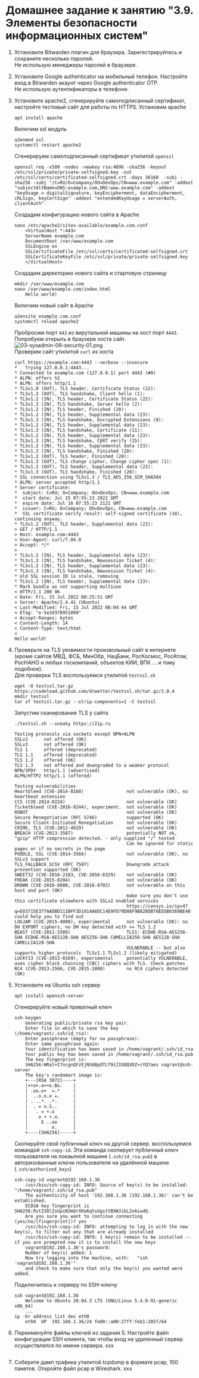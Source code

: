 # Домашнее задание к занятию "3.9. Элементы безопасности информационных систем"

1. Установите Bitwarden плагин для браузера. Зарегестрируйтесь и сохраните несколько паролей.  
    Не использую менеджеры паролей в браузере.  

2. Установите Google authenticator на мобильный телефон. Настройте вход в Bitwarden акаунт через Google authenticator OTP.  
    Не использую аутентификаторы в телефоне.  
    
3. Установите apache2, сгенерируйте самоподписанный сертификат, настройте тестовый сайт для работы по HTTPS.
    Установим apache  
    ```
    apt install apache
    ```
    Включим ssl модуль  
    ```
    a2enmod ssl
    systemctl restart apache2
    ```
    Сгенерируем самоподписанный сертификат утилитой `openssl`  
    ```
    openssl req -x509 -nodes -newkey rsa:4096 -sha256 -keyout /etc/ssl/private/private-selfsigned.key -out /etc/ssl/certs/certificated-selfsigned.crt -days 36160  -subj -sha256 -subj "/C=RU/O=Company/OU=DevOps/CN=www.example.com" -addext "subjectAltName=DNS:example.com,DNS:www.example.com" -addext "keyUsage = digitalSignature, keyEncipherment, dataEncipherment, cRLSign, keyCertSign" -addext "extendedKeyUsage = serverAuth, clientAuth" 
    ```
    Создадим конфигурацию нового сайта в Apache  
    ```
    nano /etc/apache2/sites-available/example.com.conf
        <VirtualHost *:443>
        ServerName example.com
        DocumentRoot /var/www/example.com
        SSLEngine on
        SSLCertificateFile /etc/ssl/certs/certificated-selfsigned.crt
        SSLCertificateKeyFile /etc/ssl/private/private-selfsigned.key
        </VirtualHost>
    ```
    Cоздадим директорию нового сайта и стартовую страницу  
    ```
    mkdir /var/www/example.com
    nano /var/www/example.com/index.html
        Hello world!
    ```
    Включим новый сайт в Apache  
    ```
    a2ensite example.com.conf
    systemctl reload apache2
    ```
    Пробросим порт `443` из вирутальной машины на хост порт `4443`.    
    Попробуем открыть в браузере хоста сайт.  
    ![03-sysadmin-09-security-01.png](03-sysadmin-09-security-01.png)  
    Проверим сайт утилитой `curl` из хоста  
    ```
    curl https://example.com:4443 --verbose --insecure
    *   Trying 127.0.0.1:4443...
    * Connected to example.com (127.0.0.1) port 4443 (#0)
    * ALPN: offers h2
    * ALPN: offers http/1.1
    * TLSv1.0 (OUT), TLS header, Certificate Status (22):
    * TLSv1.3 (OUT), TLS handshake, Client hello (1):
    * TLSv1.2 (IN), TLS header, Certificate Status (22):
    * TLSv1.3 (IN), TLS handshake, Server hello (2):
    * TLSv1.2 (IN), TLS header, Finished (20):
    * TLSv1.2 (IN), TLS header, Supplemental data (23):
    * TLSv1.3 (IN), TLS handshake, Encrypted Extensions (8):
    * TLSv1.2 (IN), TLS header, Supplemental data (23):
    * TLSv1.3 (IN), TLS handshake, Certificate (11):
    * TLSv1.2 (IN), TLS header, Supplemental data (23):
    * TLSv1.3 (IN), TLS handshake, CERT verify (15):
    * TLSv1.2 (IN), TLS header, Supplemental data (23):
    * TLSv1.3 (IN), TLS handshake, Finished (20):
    * TLSv1.2 (OUT), TLS header, Finished (20):
    * TLSv1.3 (OUT), TLS change cipher, Change cipher spec (1):
    * TLSv1.2 (OUT), TLS header, Supplemental data (23):
    * TLSv1.3 (OUT), TLS handshake, Finished (20):
    * SSL connection using TLSv1.3 / TLS_AES_256_GCM_SHA384
    * ALPN: server accepted http/1.1
    * Server certificate:
    *  subject: C=RU; O=Company; OU=DevOps; CN=www.example.com
    *  start date: Jul 15 07:55:23 2022 GMT
    *  expire date: Jul 16 07:55:23 2121 GMT
    *  issuer: C=RU; O=Company; OU=DevOps; CN=www.example.com
    *  SSL certificate verify result: self-signed certificate (18), continuing anyway.
    * TLSv1.2 (OUT), TLS header, Supplemental data (23):
    > GET / HTTP/1.1
    > Host: example.com:4443
    > User-Agent: curl/7.84.0
    > Accept: */*
    >
    * TLSv1.2 (IN), TLS header, Supplemental data (23):
    * TLSv1.3 (IN), TLS handshake, Newsession Ticket (4):
    * TLSv1.2 (IN), TLS header, Supplemental data (23):
    * TLSv1.3 (IN), TLS handshake, Newsession Ticket (4):
    * old SSL session ID is stale, removing
    * TLSv1.2 (IN), TLS header, Supplemental data (23):
    * Mark bundle as not supporting multiuse
    < HTTP/1.1 200 OK
    < Date: Fri, 15 Jul 2022 08:25:51 GMT
    < Server: Apache/2.4.41 (Ubuntu)
    < Last-Modified: Fri, 15 Jul 2022 08:04:44 GMT
    < ETag: "e-5e3d378951099"
    < Accept-Ranges: bytes
    < Content-Length: 14
    < Content-Type: text/html
    <
    Hello world!
    ```
4. Проверьте на TLS уязвимости произвольный сайт в интернете (кроме сайтов МВД, ФСБ, МинОбр, НацБанк, РосКосмос, РосАтом, РосНАНО и любых госкомпаний, объектов КИИ, ВПК ... и тому подобное).  
    Для проверки TLS воспользуемся утилитой `testssl.sh`  
    ```
    wget -O testssl.tar.gz https://codeload.github.com/drwetter/testssl.sh/tar.gz/3.0.4
    mkdir testssl
    tar xf testssl.tar.gz --strip-components=1 -C testssl
    ```
    Запустим сканирование TLS у сайта  
    ```
    ./testssl.sh --sneaky https://2ip.ru
    
    Testing protocols via sockets except NPN+ALPN
    SSLv2      not offered (OK)
    SSLv3      not offered (OK)
    TLS 1      offered (deprecated)
    TLS 1.1    offered (deprecated)
    TLS 1.2    offered (OK)
    TLS 1.3    not offered and downgraded to a weaker protocol
    NPN/SPDY   http/1.1 (advertised)
    ALPN/HTTP2 http/1.1 (offered)
    
    Testing vulnerabilities
    Heartbleed (CVE-2014-0160)                not vulnerable (OK), no heartbeat extension
    CCS (CVE-2014-0224)                       not vulnerable (OK)
    Ticketbleed (CVE-2016-9244), experiment.  not vulnerable (OK)
    ROBOT                                     not vulnerable (OK)
    Secure Renegotiation (RFC 5746)           supported (OK)
    Secure Client-Initiated Renegotiation     not vulnerable (OK)
    CRIME, TLS (CVE-2012-4929)                not vulnerable (OK)
    BREACH (CVE-2013-3587)                    potentially NOT ok, "gzip" HTTP compression detected. - only supplied "/" tested
                                              Can be ignored for static pages or if no secrets in the page
    POODLE, SSL (CVE-2014-3566)               not vulnerable (OK), no SSLv3 support
    TLS_FALLBACK_SCSV (RFC 7507)              Downgrade attack prevention supported (OK)
    SWEET32 (CVE-2016-2183, CVE-2016-6329)    not vulnerable (OK)
    FREAK (CVE-2015-0204)                     not vulnerable (OK)
    DROWN (CVE-2016-0800, CVE-2016-0703)      not vulnerable on this host and port (OK)
                                              make sure you don't use this certificate elsewhere with SSLv2 enabled services
                                              https://censys.io/ipv4?q=E03715E377AADBD111BFF3D1014A6DC14E9FD79D08F9B828DB78ED5B0369BE40 could help you to find out
    LOGJAM (CVE-2015-4000), experimental      not vulnerable (OK): no DH EXPORT ciphers, no DH key detected with <= TLS 1.2
    BEAST (CVE-2011-3389)                     TLS1: ECDHE-RSA-AES256-SHA ECDHE-RSA-AES128-SHA AES256-SHA CAMELLIA256-SHA AES128-SHA CAMELLIA128-SHA
                                              VULNERABLE -- but also supports higher protocols  TLSv1.1 TLSv1.2 (likely mitigated)
    LUCKY13 (CVE-2013-0169), experimental     potentially VULNERABLE, uses cipher block chaining (CBC) ciphers with TLS. Check patches
    RC4 (CVE-2013-2566, CVE-2015-2808)        no RC4 ciphers detected (OK)
    ```
5. Установите на Ubuntu ssh сервер  
    ```
    apt install openssh-server
    ```
    Сгенерируйте новый приватный ключ   
    ```
    ssh-keygen
        Generating public/private rsa key pair.
        Enter file in which to save the key (/home/vagrant/.ssh/id_rsa):
        Enter passphrase (empty for no passphrase):
        Enter same passphrase again:
        Your identification has been saved in /home/vagrant/.ssh/id_rsa
        Your public key has been saved in /home/vagrant/.ssh/id_rsa.pub
        The key fingerprint is:
        SHA256:WRal+I7ncgnQFzEjNS6BpOTLf9iIIUQQVDZ+cYQ7aes vagrant@ssh-server
        The key's randomart image is:
        +---[RSA 3072]----+
        |++o+.o++o.Bo.    |
        | .oo.o+  =.*     |
        |  ..o.o.o =.     |
        | . ..*. .*.      |
        |  . = o.S..      |
        |   . = +.o       |
        |    o + +.o.     |
        |     E ..oo      |
        |         o.      |
        +----[SHA256]-----+
    ```
    Скопируйте свой публичный ключ на другой сервер. воспользуемся командой `ssh-copy-id`. Эта команда скопирует публичный ключ пользователя на локаьлной машине (`.ssh/id_rsa.pub`) в авторизованные ключи пользователя на удалённой машине (`.ssh/authorized_keys`)  
    ```
    ssh-copy-id vagrant@192.168.1.36
        /usr/bin/ssh-copy-id: INFO: Source of key(s) to be installed: "/home/vagrant/.ssh/id_rsa.pub"
        The authenticity of host '192.168.1.36 (192.168.1.36)' can't be established.
        ECDSA key fingerprint is SHA256:RztZ38lZsUpiN3mQrXHa6qtsUgsttBXWJibL2nAiwdQ.
        Are you sure you want to continue connecting (yes/no/[fingerprint])? yes
        /usr/bin/ssh-copy-id: INFO: attempting to log in with the new key(s), to filter out any that are already installed
        /usr/bin/ssh-copy-id: INFO: 1 key(s) remain to be installed -- if you are prompted now it is to install the new keys
        vagrant@192.168.1.36's password:
        Number of key(s) added: 1
        Now try logging into the machine, with:   "ssh 'vagrant@192.168.1.36'"
        and check to make sure that only the key(s) you wanted were added.
    ```
    Подключитесь к серверу по SSH-ключу  
    ```
    ssh vagrant@192.168.1.36
        Welcome to Ubuntu 20.04.3 LTS (GNU/Linux 5.4.0-91-generic x86_64)
        ...
    ip -br address list dev eth0
        eth0  UP  192.168.1.36/24 fe80::a00:27ff:feb1:285f/64
    ```
6. Переименуйте файлы ключей из задания 5. Настройте файл конфигурации SSH клиента, так чтобы вход на удаленный сервер осуществлялся по имени сервера.
    xxx
    ```
    
    ```
7. Соберите дамп трафика утилитой tcpdump в формате pcap, 100 пакетов. Откройте файл pcap в Wireshark.
    xxx
    ```
    
    ```
